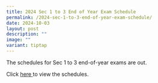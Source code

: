 ```yaml
---
title: 2024 Sec 1 to 3 End of Year Exam Schedule
permalink: /2024-sec-1-to-3-end-of-year-exam-schedule/
date: 2024-10-03
layout: post
description: ""
image: ""
variant: tiptap
---
```

<p>The schedules for Sec 1 to 3 end-of-year exams are out.</p>
<p>Click <a href="https://www.crestsec.edu.sg/info-at-crest/useful-links/parent/" rel="noopener nofollow" target="_blank">here </a>to
view the schedules.</p>
